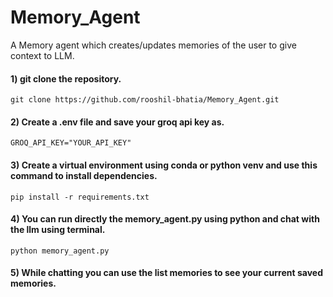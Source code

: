 # Memory_Agent
A Memory agent which creates/updates memories of the user to give context to LLM.


#### 1)  git clone the repository.
```
git clone https://github.com/rooshil-bhatia/Memory_Agent.git
```
#### 2) Create a .env file and save your groq api key as.
```
GROQ_API_KEY="YOUR_API_KEY"
```
#### 3) Create a virtual environment using conda or python venv and use this command to install dependencies.

```
pip install -r requirements.txt
```
#### 4) You can run directly the memory_agent.py using python and chat with the llm using terminal.

```
python memory_agent.py
```

#### 5) While chatting you can use the <b> list memories <b> to see your current saved memories.


